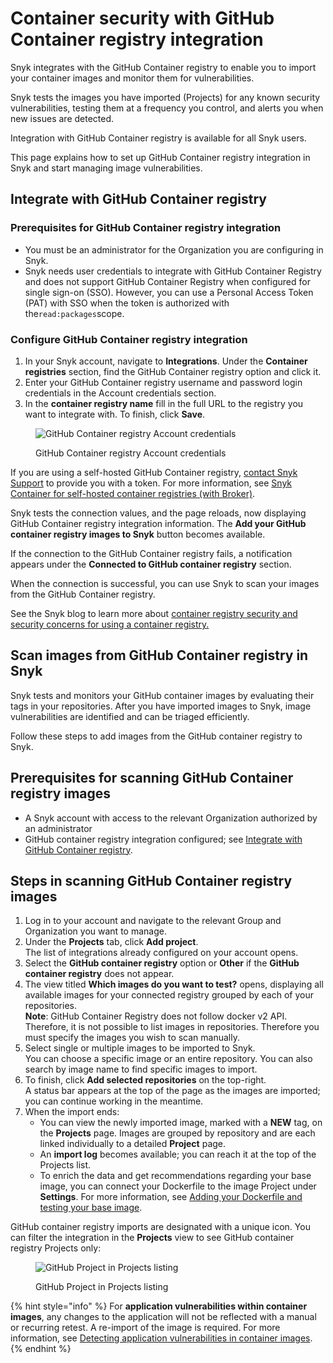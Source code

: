 # Container security with GitHub Container registry integration

Snyk integrates with the GitHub Container registry to enable you to import your container images and monitor them for vulnerabilities.

Snyk tests the images you have imported (Projects) for any known security vulnerabilities, testing them at a frequency you control, and alerts you when new issues are detected.

Integration with GitHub Container registry is available for all Snyk users.

This page explains how to set up GitHub Container registry integration in Snyk and start managing image vulnerabilities.

## Integrate with GitHub Container registry

### **Prerequisites for GitHub Container registry integration**

* You must be an administrator for the Organization you are configuring in Snyk.
* Snyk needs user credentials to integrate with GitHub Container Registry and does not support GitHub Container Registry when configured for single sign-on (SSO). However, you can use a Personal Access Token (PAT) with SSO when the token is authorized with the`read:packages`scope.

### **Configure GitHub Container registry integration**

1. In your Snyk account, navigate to **Integrations**. Under the **Container** **registries** section, find the GitHub Container registry option and click it.
2. Enter your GitHub Container registry username and password login credentials in the Account credentials section.
3. In the **container registry name** fill in the full URL to the registry you want to integrate with. To finish, click **Save**.

<figure><img src="../../.gitbook/assets/mceclip1-4-.png" alt="GitHub Container registry Account credentials"><figcaption><p>GitHub Container registry Account credentials</p></figcaption></figure>

If you are using a self-hosted GitHub Container registry, [contact Snyk Support](https://support.snyk.io/hc/en-us/requests/new) to provide you with a token. For more information, see [Snyk Container for self-hosted container registries (with Broker)](../../scan-applications/snyk-container/integrate-self-hosted-container-registries.md).

Snyk tests the connection values, and the page reloads, now displaying GitHub Container registry integration information. The **Add your GitHub container registry images to Snyk** button becomes available.

If the connection to the GitHub Container registry fails, a notification appears under the **Connected to GitHub container registry** section.

When the connection is successful, you can use Snyk to scan your images from the GitHub Container registry.

See the Snyk blog to learn more about [container registry security and security concerns for using a container registry.](https://snyk.io/learn/container-security/container-registry-security/)

## Scan images from GitHub Container registry in Snyk

Snyk tests and monitors your GitHub container images by evaluating their tags in your repositories. After you have imported images to Snyk, image vulnerabilities are identified and can be triaged efficiently.

Follow these steps to add images from the GitHub container registry to Snyk.

## **Prerequisites for scanning GitHub Container registry images**

* A Snyk account with access to the relevant Organization authorized by an administrator
* GitHub container registry integration configured; see [Integrate with GitHub Container registry](container-security-with-github-container-registry-integration.md#integrate-with-github-container-registry).

## **Steps in scanning GitHub Container registry images**

1. Log in to your account and navigate to the relevant Group and Organization you want to manage.
2. Under the **Projects** tab, click **Add project**.\
   The list of integrations already configured on your account opens.
3. Select the **GitHub container registry** option or **Other** if the **GitHub container registry** does not appear.
4. The view titled **Which images do you want to test?** opens, displaying all available images for your connected registry grouped by each of your repositories.\
   **Note**: GitHub Container Registry does not follow docker v2 API. Therefore, it is not possible to list images in repositories. Therefore you must specify the images you wish to scan manually.
5. Select single or multiple images to be imported to Snyk.\
   You can choose a specific image or an entire repository. You can also search by image name to find specific images to import.
6. To finish, click **Add selected repositories** on the top-right.\
   A status bar appears at the top of the page as the images are imported; you can continue working in the meantime.
7. When the import ends:
   * You can view the newly imported image, marked with a **NEW** tag, on the **Projects** page. Images are grouped by repository and are each linked individually to a detailed **Project** page.
   * An **import log** becomes available; you can reach it at the top of the Projects list.
   * To enrich the data and get recommendations regarding your base image, you can connect your Dockerfile to the image Project under **Settings**. For more information, see [Adding your Dockerfile and testing your base image](../../scan-applications/snyk-container/scan-your-dockerfile/adding-your-dockerfile-and-testing-your-base-image.md).

GitHub container registry imports are designated with a unique icon. You can filter the integration in the **Projects** view to see GitHub container registry Projects only:

<figure><img src="../../.gitbook/assets/mceclip1-5-.png" alt="GitHub Project in Projects listing"><figcaption><p>GitHub Project in Projects listing</p></figcaption></figure>

{% hint style="info" %}
For **application vulnerabilities within container images**, any changes to the application will not be reflected with a manual or recurring retest. A re-import of the image is required. For more information, see [Detecting application vulnerabilities in container images](../../scan-applications/snyk-container/use-snyk-container/detect-application-vulnerabilities-in-container-images.md).
{% endhint %}
